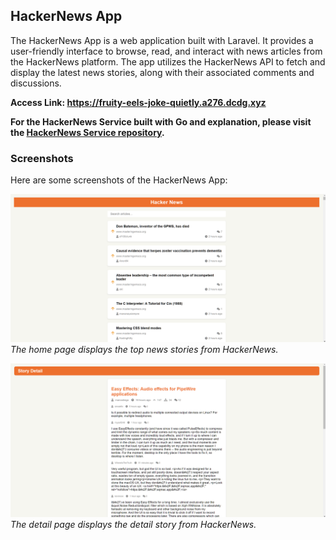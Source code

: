 ## HackerNews App

The HackerNews App is a web application built with Laravel. It provides a user-friendly interface to browse, read, and interact with news articles from the HackerNews platform. The app utilizes the HackerNews API to fetch and display the latest news stories, along with their associated comments and discussions.

**Access Link: https://fruity-eels-joke-quietly.a276.dcdg.xyz**

**For the HackerNews Service built with Go and explanation, please visit the [HackerNews Service repository](https://github.com/bimaagung/hackernews-service.git).**

### Screenshots

Here are some screenshots of the HackerNews App:

![Home Page](home.png)
*The home page displays the top news stories from HackerNews.*

![Home Page](detail.png)
*The detail page displays the detail story from HackerNews.*

